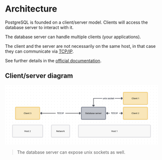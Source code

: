 # Architecture

PostgreSQL is founded on a client/server model.
Clients will access the database server to interact with it.

The database server can handle multiple clients (your applications).

The client and the server are not necessarily on the same host, in that case they
can communicate via [TCP/IP](https://en.wikipedia.org/wiki/Internet_protocol_suite).

See further details in the [official documentation](https://www.postgresql.org/docs/current/tutorial-arch.html).

## Client/server diagram

![Client server diagram](./diagrams/postgres_client_server.png)

> The database server can expose unix sockets as well.
